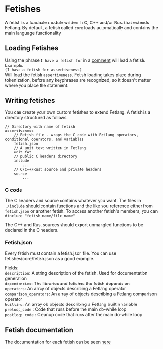 # Fetishes
A fetish is a loadable module written in C, C++ and/or Rust that extends
Fetlang. By default, a fetish called `core` loads automatically and contains
the main language functionality.

## Loading Fetishes
Using the phrase `I have a fetish for` in a [comment](comments.md) will load a fetish. Example:  
`(I have a fetish for assertiveness)`  
Will load the fetish `assertiveness`. Fetish loading takes place during
tokenization, before any keyphrases are recognized, so it doesn't matter where
you place the statement.

## Writing fetishes
You can create your own custom fetishes to extend Fetlang. A fetish is a directory structured as follows

    // Directory with name of fetish
    assertiveness 
        // Fetish file - wraps the C code with Fetlang operators, conditional operators, and variables
        fetish.json
        // A unit test written in Fetlang
        unit.fet
        // public C headers directory
        include
            ...
        // C/C++/Rust source and private headers
        source 
            ...

### C code
The C headers and source contains whatever you want. The files in `./include`
should contain functions and the like you reference either from `fetish.json`
or another fetish. To access another fetish's members, you can `#include
"fetish_name/file_name"`  

The C++ and Rust sources should export unmangled functions to be declared in
the C headers.

### Fetish.json
Every fetish must contain a fetish.json file. You can use
fetishes/core/fetish.json as a good example.

Fields:  
`description`: A string description of the fetish. Used for documentation generation  
`dependencies`: The libraries and fetishes the fetish depends on  
`operators`:  An array of objects describing a Fetlang operator  
`comparison_operators`: An array of objects describing a Fetlang comparison operator  
`builtins`: An array ob objects describing a Fetlang builtin variable  
`preloop_code` : Code that runs before the main do-while loop  
`postloop_code` : Cleanup code that runs after the main do-while loop  

## Fetish documentation
The documentation for each fetish can be seen [here](reference.md)
